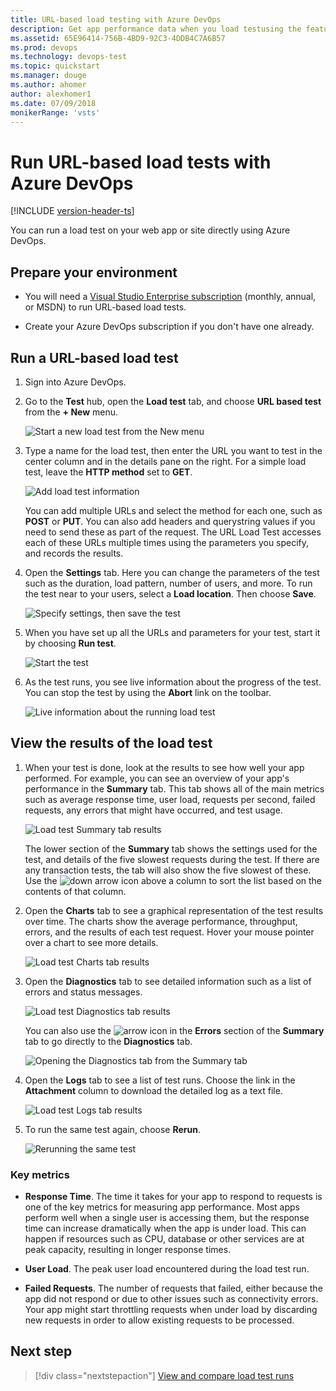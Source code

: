 ```yaml
---
title: URL-based load testing with Azure DevOps
description: Get app performance data when you load testusing the features of Azure DevOps and Microsoft Team Foundation Server (TFS)
ms.assetid: 65E96414-756B-4BD9-92C3-4DDB4C7A6B57
ms.prod: devops
ms.technology: devops-test
ms.topic: quickstart
ms.manager: douge
ms.author: ahomer
author: alexhomer1
ms.date: 07/09/2018
monikerRange: 'vsts'
---
```


# Run URL-based load tests with Azure DevOps

[!INCLUDE [version-header-ts](../_shared/version-header-ts.md)] 

You can run a load test on your web app or site directly
using Azure DevOps.

<a name="prepareenvir"></a>
## Prepare your environment

* You will need a [Visual Studio Enterprise subscription](https://visualstudio.microsoft.com/products/visual-studio-enterprise-vs)
  (monthly, annual, or MSDN) to run URL-based load tests.

* Create your Azure DevOps subscription if you don't have one already. 

<a name="runtests"></a>
## Run a URL-based load test

1. Sign into Azure DevOps.

1. Go to the **Test** hub, open the **Load test** tab, and choose **URL based test**
   from the **+ New** menu.

   ![Start a new load test from the New menu](_img/get-started-simple-cloud-load-test/SimpleLoadTestVSO-new-test-menu.png)

1. Type a name for the load test, then enter the URL you want to test
   in the center column and in the details pane on the right. For a simple
   load test, leave the **HTTP method** set to **GET**.

   ![Add load test information](_img/get-started-simple-cloud-load-test/SimpleLoadTestVSO.png)

   You can add multiple URLs and select the method for each one, such as 
   **POST** or **PUT**. You can also add headers and querystring values
   if you need to send these as part of the request. The URL Load Test
   accesses each of these URLs multiple times using the parameters you 
   specify, and records the results.

1. Open the **Settings** tab. Here you can change the parameters of
   the test such as the duration, load pattern, number of users, and
   more. To run the test near to your users, select a **Load location**.
   Then choose **Save**. 

   ![Specify settings, then save the test](_img/get-started-simple-cloud-load-test/SimpleLoadTestVSO-settings-tab.png)
 
1. When you have set up all the URLs and parameters for your test, start it by
   choosing **Run test**.

   ![Start the test](_img/get-started-simple-cloud-load-test/SimpleLoadTestVSO-start-test.png)

1. As the test runs, you see live information about the progress
   of the test. You can stop the test by using the **Abort** link on the
   toolbar.

   ![Live information about the running load test](_img/get-started-simple-cloud-load-test/SimpleLoadTestVSO-progress.png)

<a name="viewresults"></a>
## View the results of the load test

1. When your test is done, look at the results to see how 
   well your app performed. For example, you can see an overview
   of your app's performance in the **Summary** tab.
   This tab shows all of the main metrics such as average response
   time, user load, requests per second, failed requests, any errors
   that might have occurred, and test usage.

   ![Load test Summary tab results](_img/get-started-simple-cloud-load-test/SimpleLoadTestVSO-summary-tab.png)
 
   The lower section of the **Summary** tab shows the settings used
   for the test, and details of the five slowest requests during the test.
   If there are any transaction tests, the tab will also show the five slowest of these.
   Use the ![down arrow](_img/_shared/SimpleLoadTestVSO-sort-column.png)
   icon above a column to sort the list based on the contents of that column.

1. Open the **Charts** tab to see a graphical representation of 
   the test results over time. The charts show the average
   performance, throughput, errors, and the results of each test 
   request. Hover your mouse pointer over a chart to 
   see more details. 

   ![Load test Charts tab results](_img/_shared/LoadTestVSO-charts.png)

1. Open the **Diagnostics** tab to see detailed information such as a list
   of errors and status messages.

   ![Load test Diagnostics tab results](_img/get-started-simple-cloud-load-test/SimpleLoadTestVSO-diagnostics-tab.png)

   You can also use the ![arrow](_img/_shared/SimpleLoadTestVSO-summary-errors-icon.png)
   icon in the **Errors** section of the **Summary** tab to go directly to the 
   **Diagnostics** tab.

   ![Opening the Diagnostics tab from the Summary tab](_img/_shared/SimpleLoadTestVSO-summary-errors-link.png)

1. Open the **Logs** tab to see a list of test runs. Choose the link in
   the **Attachment** column to download the detailed log as a text file.

   ![Load test Logs tab results](_img/get-started-simple-cloud-load-test/SimpleLoadTestVSO-logs-tab.png)

1. To run the same test again, choose **Rerun**.

   ![Rerunning the same test](_img/get-started-simple-cloud-load-test/SimpleLoadTestVSO-rerun-test.png)

### Key metrics

* **Response Time**. The time it takes for your app to respond to requests
  is one of the key metrics for measuring app performance.
  Most apps perform well when a single user is accessing them, but the response
  time can increase dramatically when the app is under load. This can happen
  if resources such as CPU, database or other services are at peak capacity,
  resulting in longer response times.

* **User Load**. The peak user load encountered during the load test run.

* **Failed Requests**. The number of requests that failed, either because
  the app did not respond or due to other issues such as connectivity errors.
  Your app might start throttling requests when under load by discarding new
  requests in order to allow existing requests to be processed.

## Next step

> [!div class="nextstepaction"]
> [View and compare load test runs](performance-reports.md)
